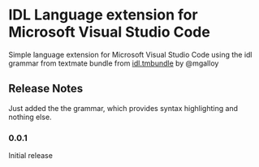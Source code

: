 # IDL Language extension for Microsoft Visual Studio Code

Simple language extension for Microsoft Visual Studio Code using the idl grammar from textmate bundle from [idl.tmbundle](https://github.com/mgalloy/idl.tmbundle) by @mgalloy

## Release Notes

Just added the the grammar, which provides syntax highlighting and nothing else.

### 0.0.1

Initial release